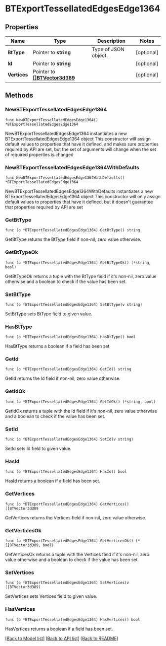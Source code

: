 # BTExportTessellatedEdgesEdge1364

## Properties

Name | Type | Description | Notes
------------ | ------------- | ------------- | -------------
**BtType** | Pointer to **string** | Type of JSON object. | [optional] 
**Id** | Pointer to **string** |  | [optional] 
**Vertices** | Pointer to [**[]BTVector3d389**](BTVector3d389.md) |  | [optional] 

## Methods

### NewBTExportTessellatedEdgesEdge1364

`func NewBTExportTessellatedEdgesEdge1364() *BTExportTessellatedEdgesEdge1364`

NewBTExportTessellatedEdgesEdge1364 instantiates a new BTExportTessellatedEdgesEdge1364 object
This constructor will assign default values to properties that have it defined,
and makes sure properties required by API are set, but the set of arguments
will change when the set of required properties is changed

### NewBTExportTessellatedEdgesEdge1364WithDefaults

`func NewBTExportTessellatedEdgesEdge1364WithDefaults() *BTExportTessellatedEdgesEdge1364`

NewBTExportTessellatedEdgesEdge1364WithDefaults instantiates a new BTExportTessellatedEdgesEdge1364 object
This constructor will only assign default values to properties that have it defined,
but it doesn't guarantee that properties required by API are set

### GetBtType

`func (o *BTExportTessellatedEdgesEdge1364) GetBtType() string`

GetBtType returns the BtType field if non-nil, zero value otherwise.

### GetBtTypeOk

`func (o *BTExportTessellatedEdgesEdge1364) GetBtTypeOk() (*string, bool)`

GetBtTypeOk returns a tuple with the BtType field if it's non-nil, zero value otherwise
and a boolean to check if the value has been set.

### SetBtType

`func (o *BTExportTessellatedEdgesEdge1364) SetBtType(v string)`

SetBtType sets BtType field to given value.

### HasBtType

`func (o *BTExportTessellatedEdgesEdge1364) HasBtType() bool`

HasBtType returns a boolean if a field has been set.

### GetId

`func (o *BTExportTessellatedEdgesEdge1364) GetId() string`

GetId returns the Id field if non-nil, zero value otherwise.

### GetIdOk

`func (o *BTExportTessellatedEdgesEdge1364) GetIdOk() (*string, bool)`

GetIdOk returns a tuple with the Id field if it's non-nil, zero value otherwise
and a boolean to check if the value has been set.

### SetId

`func (o *BTExportTessellatedEdgesEdge1364) SetId(v string)`

SetId sets Id field to given value.

### HasId

`func (o *BTExportTessellatedEdgesEdge1364) HasId() bool`

HasId returns a boolean if a field has been set.

### GetVertices

`func (o *BTExportTessellatedEdgesEdge1364) GetVertices() []BTVector3d389`

GetVertices returns the Vertices field if non-nil, zero value otherwise.

### GetVerticesOk

`func (o *BTExportTessellatedEdgesEdge1364) GetVerticesOk() (*[]BTVector3d389, bool)`

GetVerticesOk returns a tuple with the Vertices field if it's non-nil, zero value otherwise
and a boolean to check if the value has been set.

### SetVertices

`func (o *BTExportTessellatedEdgesEdge1364) SetVertices(v []BTVector3d389)`

SetVertices sets Vertices field to given value.

### HasVertices

`func (o *BTExportTessellatedEdgesEdge1364) HasVertices() bool`

HasVertices returns a boolean if a field has been set.


[[Back to Model list]](../README.md#documentation-for-models) [[Back to API list]](../README.md#documentation-for-api-endpoints) [[Back to README]](../README.md)


